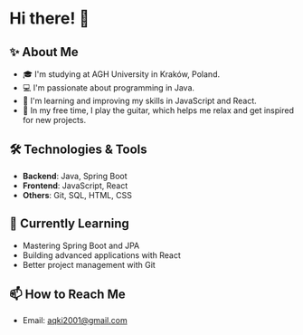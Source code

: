 # Hi there! 👋

## ✨ About Me

- 🎓 I'm studying at AGH University in Kraków, Poland.
- 💻 I'm passionate about programming in Java.
- 🚀 I'm learning and improving my skills in JavaScript and React.
- 🎸 In my free time, I play the guitar, which helps me relax and get inspired for new projects.

## 🛠️ Technologies & Tools

- **Backend**: Java, Spring Boot
- **Frontend**: JavaScript, React
- **Others**: Git, SQL, HTML, CSS

## 🌱 Currently Learning

- Mastering Spring Boot and JPA
- Building advanced applications with React
- Better project management with Git

## 📫 How to Reach Me

- Email: aqki2001@gmail.com

